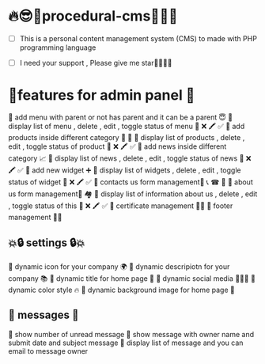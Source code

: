 # 🔥:sunglasses:🚀procedural-cms🚀:sunglasses:🔥
 - [ ] This is a personal content management system (CMS) to made with PHP programming language 
 - [ ] I need your support , Please give me star🙏💖💖💖


# 📝features for admin panel 📝
 📌 add menu with parent or not has parent and it can be a parent 😇
 📌 display list of menu , delete , edit , toggle status of menu 📜 ❌ 🖍 ✅
 📌 add products inside different category 🚚 🍱
 📌 display list of products , delete , edit , toggle status of product 📜 ❌ 🖍 ✅
 📌 add news inside different category 📈
 📌 display list of news , delete , edit , toggle status of news 📜 ❌ 🖍 ✅
 📌 add new widget ➕
 📌 display list of widgets , delete , edit , toggle status of widget 📜 ❌ 🖍 ✅
 📌 contacts us form management👥 📞 ☎ 📲
 📌 about us form management🧮 🏘
 📌 display list of information about us , delete , edit , toggle status of this 📜 ❌ 🖍 ✅
 📌 certificate management 🧾🎈
 📌 footer management 👣😆

## 💥🔒️ settings 🔒️💥
 📌 dynamic icon for your company :earth_africa:
 📌 dynamic descripiotn for your company :books:
 📌 dynamic title for home page :bookmark_tabs:
 📌 dynamic social media 📸✨🎉
 📌 dynamic color style 🔥
 📌 dynamic background image for home page 📸

## 📲 messages 📲
 📌 show number of unread message
 📌 show message with owner name and submit date and subject message
 📌 display list of message and you can email to message owner


